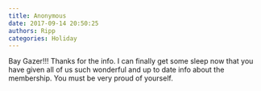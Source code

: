 ```yaml
---
title: Anonymous
date: 2017-09-14 20:50:25
authors: Ripp
categories: Holiday
---
```


 Bay Gazer!!! Thanks for the info. I can finally get some sleep now that you have given all of us such wonderful and up to date info about the membership. You must be very proud of yourself.